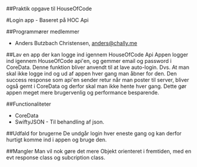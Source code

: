 ##Praktik opgave til HouseOfCode

#Login app - Baseret på HOC Api

##Programmører medlemmer

* Anders Butzbach Christensen, anders@chally.me


##Lav en app der kan logge ind igennem HouseOfCode Api
Appen logger ind igennem HouseOfCode api'en, og gemmer email og password i CoreData. Denne funktion bliver anvendt til at lave auto-login. Dvs. At man skal ikke logge ind og ud af appen hver gang man åbner for den. Den success response som api'en sender retur når man poster til server, bliver også gemt i CoreData og derfor skal man ikke hente hver gang. Dette gør appen meget mere brugervenlig og performance besparende. 

##Functionaliteter 

* CoreData
* SwiftyJSON - Til behandling af json.


##Udfald for brugerne
De undgår login hver eneste gang og kan derfor hurtigt komme ind i appen og bruge den. 

##Mangler
Man vil nok gøre det mere Objekt orienteret i fremtiden, med en evt response class og subcription class.


